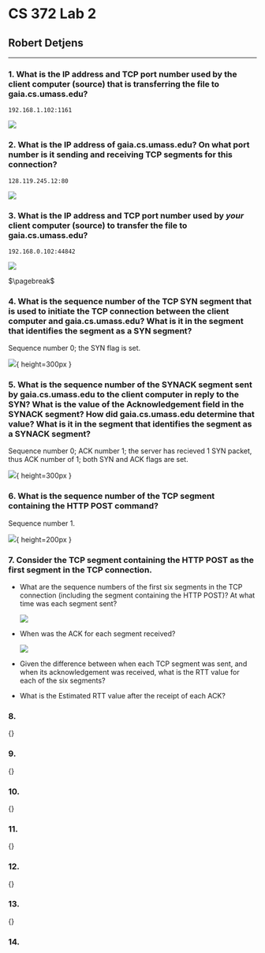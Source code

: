 # CS 372 Lab 2

## Robert Detjens

---

### 1. What is the IP address and TCP port number used by the client computer (source) that is transferring the file to gaia.cs.umass.edu?

`192.168.1.102:1161`

![](https://i.imgur.com/K1KC5wv.png)

### 2. What is the IP address of gaia.cs.umass.edu? On what port number is it sending and receiving TCP segments for this connection?

`128.119.245.12:80`

![](https://i.imgur.com/4ENBQMV.png)

### 3. What is the IP address and TCP port number used by *your* client computer (source) to transfer the file to gaia.cs.umass.edu?

`192.168.0.102:44842`

![](https://i.imgur.com/7pEEtrW.png)

$\pagebreak$

### 4. What is the sequence number of the TCP SYN segment that is used to initiate the TCP connection between the client computer and gaia.cs.umass.edu? What is it in the segment that identifies the segment as a SYN segment?

Sequence number 0; the SYN flag is set.

![](https://i.imgur.com/GRKKjzW.png){ height=300px }

### 5. What is the sequence number of the SYNACK segment sent by gaia.cs.umass.edu to the client computer in reply to the SYN? What is the value of the Acknowledgement field in the SYNACK segment? How did gaia.cs.umass.edu determine that value? What is it in the segment that identifies the segment as a SYNACK segment?

Sequence number 0; ACK number 1; the server has recieved 1 SYN packet, thus ACK number of 1; both SYN and ACK flags are set.

![](https://i.imgur.com/63xqFiB.png){ height=300px }

### 6. What is the sequence number of the TCP segment containing the HTTP POST command?

Sequence number 1.

![](https://i.imgur.com/NkICnlk.png){ height=200px }

### 7. Consider the TCP segment containing the HTTP POST as the first segment in the TCP connection.

- What are the sequence numbers of the first six segments in the TCP connection (including the segment containing the HTTP POST)? At what time was each segment sent?

  ![](https://i.imgur.com/IvHwOlc.png)

- When was the ACK for each segment received?

  ![](https://i.imgur.com/jmFiMzG.png)

- Given the difference between when each TCP segment was sent, and when its acknowledgement was received, what is the RTT value for each of the six segments?

- What is the Estimated RTT value after the receipt of each ACK?

### 8.

![](){}

### 9.

![](){}

### 10.

![](){}

### 11.

![](){}

### 12.

![](){}

### 13.

![](){}

### 14.

